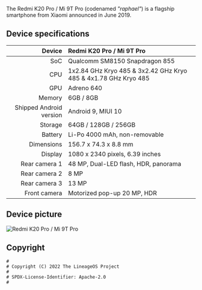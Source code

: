The Redmi K20 Pro / Mi 9T Pro (codenamed _"raphael"_) is a flagship smartphone from Xiaomi announced in June 2019.


## Device specifications

| Device                  | Redmi K20 Pro / Mi 9T Pro                                       |
| ----------------------: | :-------------------------------------------------------------- |
| SoC                     | Qualcomm SM8150 Snapdragon 855                                  |
| CPU                     | 1x2.84 GHz Kryo 485 & 3x2.42 GHz Kryo 485 & 4x1.78 GHz Kryo 485 |
| GPU                     | Adreno 640                                                      |
| Memory                  | 6GB / 8GB                                                       |
| Shipped Android version | Android 9, MIUI 10                                              |
| Storage                 | 64GB / 128GB / 256GB                                            |
| Battery                 | Li-Po 4000 mAh, non-removable                                   |
| Dimensions              | 156.7 x 74.3 x 8.8 mm                                           |
| Display                 | 1080 x 2340 pixels, 6.39 inches                                 |
| Rear camera 1           | 48 MP, Dual-LED flash, HDR, panorama                            |
| Rear camera 2           | 8 MP                                                            |
| Rear camera 3           | 13 MP                                                           |
| Front camera            | Motorized pop-up 20 MP, HDR                                     |


## Device picture

![Redmi K20 Pro / Mi 9T Pro](https://cdn.cnbj1.fds.api.mi-img.com/mi-mall/beee478168e5c4fd0d66369386fddbbe.jpg)


## Copyright

```
#
# Copyright (C) 2022 The LineageOS Project
#
# SPDX-License-Identifier: Apache-2.0
#